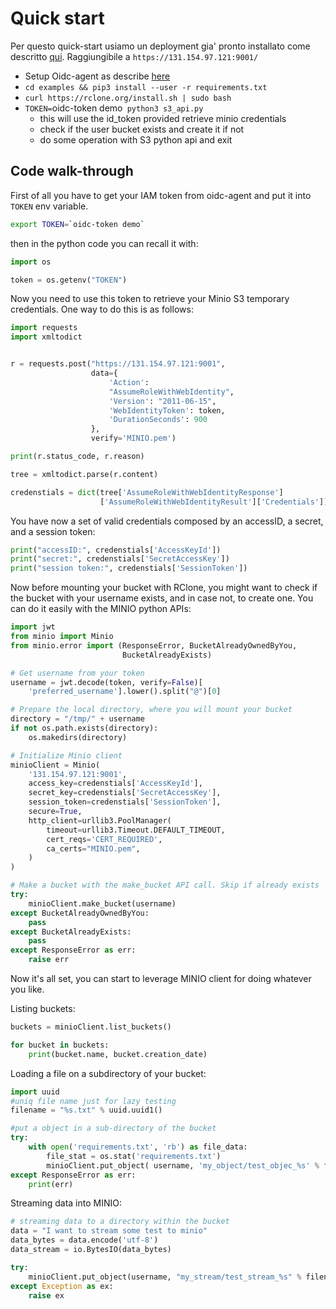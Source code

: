 # Quick start

Per questo quick-start usiamo un deployment gia' pronto installato come descritto [qui]("Encryption.md"). Raggiungibile a `https://131.154.97.121:9001/`

- Setup Oidc-agent as describe [here](Oidc.md)
- `cd examples && pip3 install --user -r requirements.txt`
- `curl https://rclone.org/install.sh | sudo bash`
- `TOKEN=`oidc-token demo` python3 s3_api.py`
    - this will use the id_token provided retrieve minio credentials
    - check if the user bucket exists and create it if not
    - do some operation with S3 python api and exit

## Code walk-through

First of all you have to get your IAM token from oidc-agent and put it into `TOKEN` env variable.

```bash
export TOKEN=`oidc-token demo`
```

then in the python code you can recall it with:

```python
import os

token = os.getenv("TOKEN")
```

Now you need to use this token to retrieve your Minio S3 temporary credentials. 
One way to do this is as follows:

```python
import requests
import xmltodict


r = requests.post("https://131.154.97.121:9001",
                  data={
                      'Action':
                      "AssumeRoleWithWebIdentity",
                      'Version': "2011-06-15",
                      'WebIdentityToken': token,
                      'DurationSeconds': 900
                  },
                  verify='MINIO.pem')

print(r.status_code, r.reason)

tree = xmltodict.parse(r.content)

credenstials = dict(tree['AssumeRoleWithWebIdentityResponse']
                    ['AssumeRoleWithWebIdentityResult']['Credentials'])
```

You have now a set of valid credentials composed by an accessID, a secret, and a session token:

```python
print("accessID:", credenstials['AccessKeyId'])
print("secret:", credenstials['SecretAccessKey'])
print("session token:", credenstials['SessionToken'])
```

Now before mounting your bucket with RClone, you might want to check if the bucket with your username exists, and in case not, to create one. You can do it easily with the MINIO python APIs:

```python
import jwt
from minio import Minio
from minio.error import (ResponseError, BucketAlreadyOwnedByYou,
                         BucketAlreadyExists)

# Get username from your token
username = jwt.decode(token, verify=False)[
    'preferred_username'].lower().split("@")[0]

# Prepare the local directory, where you will mount your bucket
directory = "/tmp/" + username
if not os.path.exists(directory):
    os.makedirs(directory)

# Initialize Minio client
minioClient = Minio(
    '131.154.97.121:9001',
    access_key=credenstials['AccessKeyId'],
    secret_key=credenstials['SecretAccessKey'],
    session_token=credenstials['SessionToken'],
    secure=True,
    http_client=urllib3.PoolManager(
        timeout=urllib3.Timeout.DEFAULT_TIMEOUT,
        cert_reqs='CERT_REQUIRED',
        ca_certs="MINIO.pem",
    )
)

# Make a bucket with the make_bucket API call. Skip if already exists
try:
    minioClient.make_bucket(username)
except BucketAlreadyOwnedByYou:
    pass
except BucketAlreadyExists:
    pass
except ResponseError as err:
    raise err
```

Now it's all set, you can start to leverage MINIO client for doing whatever you like.

Listing buckets:
```python
buckets = minioClient.list_buckets()

for bucket in buckets:
    print(bucket.name, bucket.creation_date)
```

Loading a file on a subdirectory of your bucket:
```python
import uuid
#uniq file name just for lazy testing
filename = "%s.txt" % uuid.uuid1()

#put a object in a sub-directory of the bucket
try:
    with open('requirements.txt', 'rb') as file_data:
        file_stat = os.stat('requirements.txt')
        minioClient.put_object( username, 'my_object/test_objec_%s' % filename, file_data, file_stat.st_size)
except ResponseError as err:
    print(err)
```

Streaming data into MINIO:

```python
# streaming data to a directory within the bucket
data = "I want to stream some test to minio"
data_bytes = data.encode('utf-8')
data_stream = io.BytesIO(data_bytes)

try:
    minioClient.put_object(username, "my_stream/test_stream_%s" % filename, data_stream , len(data_bytes))
except Exception as ex:
    raise ex
```